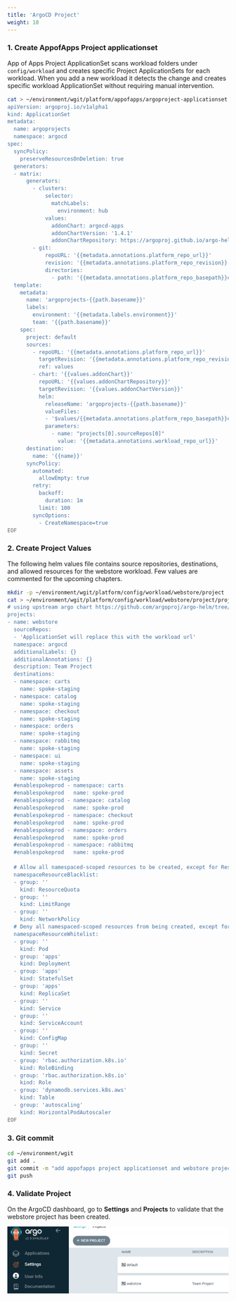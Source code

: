 ```yaml
---
title: 'ArgoCD Project'
weight: 10
---
```


### 1. Create AppofApps Project  applicationset

App of Apps Project ApplicationSet scans workload folders under `config/workload` and creates specific Project ApplicationSets for each workload. When you add a new workload it detects the change and creates specific workload ApplicationSet without requiring manual intervention.

```bash
cat > ~/environment/wgit/platform/appofapps/argoproject-applicationset.yaml << 'EOF'
apiVersion: argoproj.io/v1alpha1
kind: ApplicationSet
metadata:
  name: argoprojects
  namespace: argocd
spec:
  syncPolicy:
    preserveResourcesOnDeletion: true
  generators:
  - matrix:
      generators:
        - clusters:
            selector:
              matchLabels:
                environment: hub
            values:
              addonChart: argocd-apps
              addonChartVersion: '1.4.1'
              addonChartRepository: https://argoproj.github.io/argo-helm
        - git:
            repoURL: '{{metadata.annotations.platform_repo_url}}'
            revision: '{{metadata.annotations.platform_repo_revision}}'
            directories:
              - path: '{{metadata.annotations.platform_repo_basepath}}config/workload/*'
  template:
    metadata:
      name: 'argoprojects-{{path.basename}}'
      labels:
        environment: '{{metadata.labels.environment}}'
        team: '{{path.basename}}'
    spec:
      project: default
      sources:
        - repoURL: '{{metadata.annotations.platform_repo_url}}'
          targetRevision: '{{metadata.annotations.platform_repo_revision}}'
          ref: values
        - chart: '{{values.addonChart}}'
          repoURL: '{{values.addonChartRepository}}'
          targetRevision: '{{values.addonChartVersion}}'
          helm:
            releaseName: 'argoprojects-{{path.basename}}'
            valueFiles:
            - '$values/{{metadata.annotations.platform_repo_basepath}}config/workload/{{path.basename}}/project/project-values.yaml'
            parameters:
              - name: "projects[0].sourceRepos[0]"
                value: '{{metadata.annotations.workload_repo_url}}'
      destination:
        name: '{{name}}'
      syncPolicy:
        automated:
          allowEmpty: true
        retry:
          backoff:
            duration: 1m
          limit: 100
        syncOptions:
          - CreateNamespace=true
EOF
```

### 2. Create Project Values

The following helm values file contains source repositories, destinations, and allowed resources for the webstore workload. Few values are commented for the upcoming chapters.

```bash
mkdir -p ~/environment/wgit/platform/config/workload/webstore/project
cat > ~/environment/wgit/platform/config/workload/webstore/project/project-values.yaml << 'EOF'
# using upstream argo chart https://github.com/argoproj/argo-helm/tree/main/charts/argocd-apps
projects:
- name: webstore
  sourceRepos:
  - 'ApplicationSet will replace this with the workload url'
  namespace: argocd
  additionalLabels: {}
  additionalAnnotations: {}
  description: Team Project
  destinations:
  - namespace: carts
    name: spoke-staging
  - namespace: catalog
    name: spoke-staging
  - namespace: checkout
    name: spoke-staging
  - namespace: orders
    name: spoke-staging
  - namespace: rabbitmq
    name: spoke-staging
  - namespace: ui
    name: spoke-staging
  - namespace: assets
    name: spoke-staging    
  #enablespokeprod - namespace: carts
  #enablespokeprod   name: spoke-prod
  #enablespokeprod - namespace: catalog
  #enablespokeprod   name: spoke-prod
  #enablespokeprod - namespace: checkout
  #enablespokeprod   name: spoke-prod
  #enablespokeprod - namespace: orders
  #enablespokeprod   name: spoke-prod
  #enablespokeprod - namespace: rabbitmq
  #enablespokeprod   name: spoke-prod
    
  # Allow all namespaced-scoped resources to be created, except for ResourceQuota, LimitRange, NetworkPolicy
  namespaceResourceBlacklist:
  - group: ''
    kind: ResourceQuota
  - group: ''
    kind: LimitRange
  - group: ''
    kind: NetworkPolicy
  # Deny all namespaced-scoped resources from being created, except for these
  namespaceResourceWhitelist:
  - group: ''
    kind: Pod
  - group: 'apps'
    kind: Deployment
  - group: 'apps'
    kind: StatefulSet
  - group: 'apps'
    kind: ReplicaSet
  - group: ''
    kind: Service
  - group: ''
    kind: ServiceAccount
  - group: ''
    kind: ConfigMap
  - group: ''
    kind: Secret
  - group: 'rbac.authorization.k8s.io'
    kind: RoleBinding
  - group: 'rbac.authorization.k8s.io'
    kind: Role
  - group: 'dynamodb.services.k8s.aws'
    kind: Table
  - group: 'autoscaling'
    kind: HorizontalPodAutoscaler      
EOF
```

### 3. Git commit

```bash
cd ~/environment/wgit
git add . 
git commit -m "add appofapps project applicationset and webstore project values"
git push
```

### 4. Validate Project

On the ArgoCD dashboard, go to **Settings** and **Projects** to validate that the webstore project has been created.

![Webstore-Project](/static/images/webstore-project.png)
